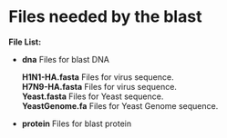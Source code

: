 # Files needed by the blast

**File List:**

* **dna** Files for blast DNA  

  **H1N1-HA.fasta** Files for virus sequence.   
  **H7N9-HA.fasta**	Files for virus sequence.   
  **Yeast.fasta** Files for Yeast sequence.  
  **YeastGenome.fa** Files for Yeast Genome sequence.  
  
* **protein** Files for blast protein  


